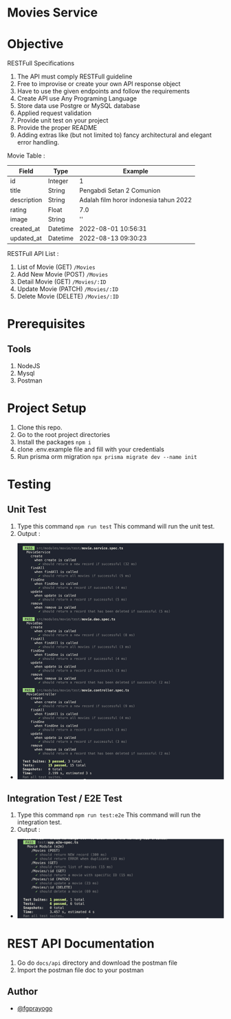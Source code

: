 # Movies Service

# Objective

RESTFull Specifications

1. The API must comply RESTFull guideline
2. Free to improvise or create your own API response object
3. Have to use the given endpoints and follow the requirements
4. Create API use Any Programing Language
5. Store data use Postgre or MySQL database
6. Applied request validation
7. Provide unit test on your project
8. Provide the proper README
9. Adding extras like (but not limited to) fancy architectural and elegant error handling.

Movie Table :

| Field       | Type     | Example                                |
| ----------- | -------- | -------------------------------------- |
| id          | Integer  | 1                                      |
| title       | String   | Pengabdi Setan 2 Comunion              |
| description | String   | Adalah film horor indonesia tahun 2022 |
| rating      | Float    | 7.0                                    |
| image       | String   | ''                                     |
| created_at  | Datetime | 2022-08-01 10:56:31                    |
| updated_at  | Datetime | 2022-08-13 09:30:23                    |

RESTFull API List :

1. List of Movie (GET)
   `/Movies`
2. Add New Movie (POST)
   `/Movies`
3. Detail Movie (GET)
   `/Movies/:ID`
4. Update Movie (PATCH)
   `/Movies/:ID`
5. Delete Movie (DELETE)
   `/Movies/:ID`

# Prerequisites

## Tools

1. NodeJS
2. Mysql
3. Postman

# Project Setup

1. Clone this repo.
2. Go to the root project directories
3. Install the packages
   `npm i`
4. clone .env.example file and fill with your credentials
5. Run prisma orm migration
   `npx prisma migrate dev --name init`

# Testing

## Unit Test

1. Type this command
   `npm run test`
   This command will run the unit test.
2. Output :

- ![Unit Test](docs/images/unit-test.png)

## Integration Test / E2E Test

1. Type this command
   `npm run test:e2e`
   This command will run the integration test.
2. Output :

- ![Integration Test](docs/images/e2e-test.png)

# REST API Documentation

1. Go do `docs/api` directory and download the postman file
2. Import the postman file doc to your postman

## Author

- [@fgprayogo](https://www.github.com/fgprayogo)

